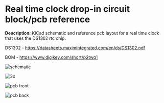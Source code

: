 # Real time clock drop-in circuit block/pcb reference


**Description:** KiCad schematic and reference pcb layout for a real time clock that uses the DS1302 rtc chip.

DS1302 - https://datasheets.maximintegrated.com/en/ds/DS1302.pdf

BOM - https://www.digikey.com/short/p2twq1

![schematic](https://i.imgur.com/LXBE2bn.png)

![3d](https://i.imgur.com/qPBAPDq.png)

![pcb front](https://i.imgur.com/4CxzNEO.png)

![pcb back](https://i.imgur.com/HhG7MJW.png)

